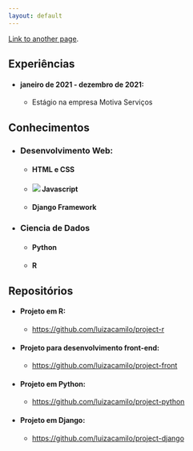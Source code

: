 ```yaml
---
layout: default
---
```



[Link to another page](./another-page.html).



## Experiências

- #### janeiro de 2021 - dezembro de 2021: 
    - Estágio na empresa Motiva Serviços


## Conhecimentos

- ### Desenvolvimento Web:
    - #### HTML e CSS
    - #### <img src="https://img.icons8.com/color/48/000000/javascript--v1.png"/> Javascript 
    - #### Django Framework


- ### Ciencia de Dados
    - #### Python
    - #### R


## Repositórios

- #### Projeto em R:
    - https://github.com/luizacamilo/project-r
    
- #### Projeto para desenvolvimento front-end:
    - https://github.com/luizacamilo/project-front
    
- #### Projeto em Python:
    - https://github.com/luizacamilo/project-python


- #### Projeto em Django:
    - https://github.com/luizacamilo/project-django
    

    